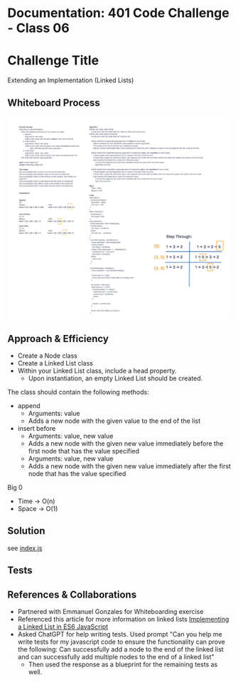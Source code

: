 # Documentation: 401 Code Challenge - Class 06

# Challenge Title
Extending an Implementation (Linked Lists)

## Whiteboard Process
![whiteboard for class 06](401-challenges/class-06/whiteboard-class06.png)

## Approach & Efficiency
- Create a Node class
- Create a Linked List class
- Within your Linked List class, include a head property.
  - Upon instantiation, an empty Linked List should be created.

The class should contain the following methods:
- append
  - Arguments: value
  - Adds a new node with the given value to the end of the list
- insert before
  - Arguments: value, new value
  - Adds a new node with the given new value immediately before the first node that has the value specified
  - Arguments: value, new value
  - Adds a new node with the given new value immediately after the first node that has the value specified


Big 0
- Time -> O(n)
- Space -> O(1)


## Solution

see [index.js](401-challenges/class-06/linked-list-insertions/index.js)

## Tests




## References & Collaborations

- Partnered with Emmanuel Gonzales for Whiteboarding exercise
- Referenced this article for more information on linked lists [Implementing a Linked List in ES6 JavaScript](https://javascript.plainenglish.io/implementing-a-linked-list-in-es6-javascript-be896ed51d5f)
- Asked ChatGPT for help writing tests. Used prompt "Can you help me write tests for my javascript code to ensure the functionality can prove the following: Can successfully add a node to the end of the linked list and can successfully add multiple nodes to the end of a linked list"
  - Then used the response as a blueprint for the remaining tests as well. 

